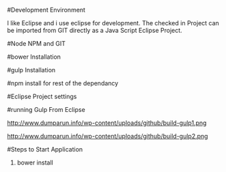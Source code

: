 #Development Environment

I like Eclipse and i use eclipse for development. The checked in Project can be imported from GIT directly as a Java Script Eclipse Project.

#Node NPM and GIT

#bower Installation

#gulp Installation

#npm install for rest of the dependancy

#Eclipse Project settings

#running Gulp From Eclipse

http://www.dumparun.info/wp-content/uploads/github/build-gulp1.png

http://www.dumparun.info/wp-content/uploads/github/build-gulp2.png


#Steps to Start Application

1. bower install